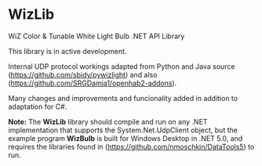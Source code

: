 # WizLib
WiZ Color &amp; Tunable White Light Bulb .NET API Library

This library is in active development.

Internal UDP protocol workings adapted from Python and Java source (https://github.com/sbidy/pywizlight) and also (https://github.com/SRGDamia1/openhab2-addons).

Many changes and improvements and funcionality added in addition to adaptation for C#.

**Note:** The **WizLib** library should compile and run on any .NET implementation that supports the System.Net.UdpClient object, but the example program **WizBulb** is built for Windows Desktop in .NET 5.0, and requires the libraries found in (https://github.com/nmoschkin/DataTools5) to run.



